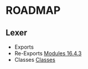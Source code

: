 # ROADMAP

## Lexer


- Exports
- Re-Exports [Modules 16.4.3](http://exploringjs.com/es6/ch_modules.html)
- Classes [Classes](http://exploringjs.com/es6/ch_classes.html)